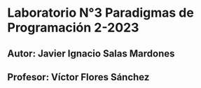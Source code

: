 # Laboratorio N°3 Paradigmas de Programación 2-2023
## Autor: Javier Ignacio Salas Mardones
## Profesor: Víctor Flores Sánchez